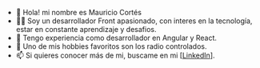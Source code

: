 - 👋 Hola! mi nombre es Mauricio Cortés
- 👨‍💻 Soy un desarrollador Front apasionado, con interes en la tecnología, estar en constante aprendizaje y desafios.
- 🌱 Tengo experiencia como desarrollador en Angular y React.
- 💞️ Uno de mis hobbies favoritos son los radio controlados.
- 📫 Si quieres conocer más de mi, buscame en mi [[LinkedIn](https://www.linkedin.com/in/mauricio-cort%C3%A9s-fajardo-a49829122/)].
